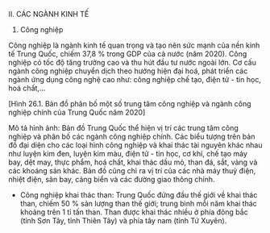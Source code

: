 II. CÁC NGÀNH KINH TẾ

1. Công nghiệp

Công nghiệp là ngành kinh tế quan trọng và tạo nên sức mạnh của nền kinh tế Trung Quốc, chiếm 37,8 % trong GDP của cả nước (năm 2020). Công nghiệp có tốc độ tăng trưởng cao và thu hút đầu tư nước ngoài lớn. Cơ cấu ngành công nghiệp chuyển dịch theo hướng hiện đại hoá, phát triển các ngành ứng dụng công nghệ cao như: công nghiệp chế tạo, điện tử - tin học, hoá chất,...

[Hình 26.1. Bản đồ phân bố một số trung tâm công nghiệp và ngành công nghiệp chính của Trung Quốc năm 2020]

Mô tả hình ảnh: Bản đồ Trung Quốc thể hiện vị trí các trung tâm công nghiệp và phân bố các ngành công nghiệp chính. Các biểu tượng trên bản đồ đại diện cho các loại hình công nghiệp và khai thác tài nguyên khác nhau như luyện kim đen, luyện kim màu, điện tử - tin học, cơ khí, chế tạo máy bay, dệt may, thực phẩm, hoá chất, khai thác dầu mỏ, than đá, sắt, vàng và các khoáng sản khác. Bản đồ cũng chỉ ra vị trí của các nhà máy thuỷ điện, nhiệt điện, sân bay, cảng biển và các đường giao thông chính.

- Công nghiệp khai thác than: Trung Quốc đứng đầu thế giới về khai thác than, chiếm 50 % sản lượng than thế giới; trung bình mỗi năm khai thác khoảng trên 1 tỉ tấn than. Than được khai thác nhiều ở phía đông bắc (tỉnh Sơn Tây, tỉnh Thiên Tây) và phía tây nam (tỉnh Tứ Xuyên).